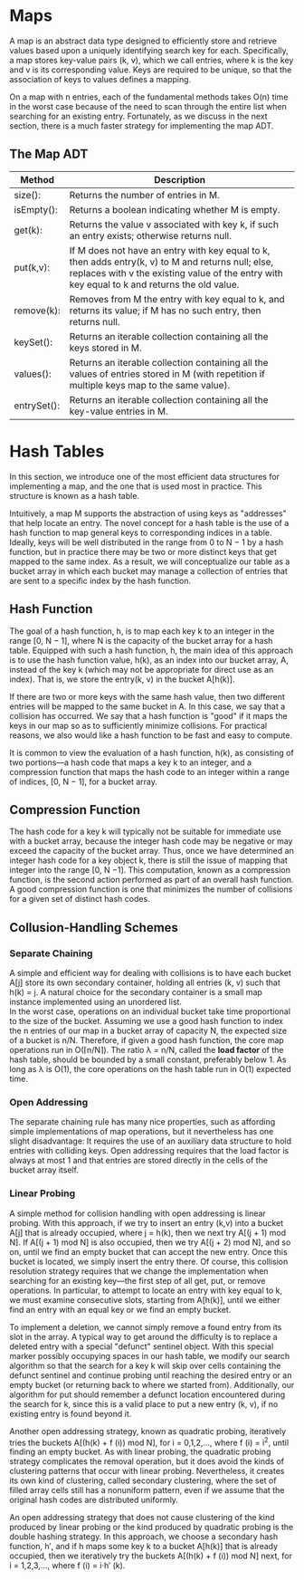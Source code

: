 
# Maps

A map is an abstract data type designed to efficiently store and retrieve values based upon a uniquely identifying search key for each. Specifically, a map stores key-value pairs (k, v), which we call entries, where k is the key and v is its corresponding value. Keys are required to be unique, so that the association of keys to values defines a mapping.  

On a map with n entries, each of the fundamental methods takes O(n) time in the worst case because of the need to scan through the entire list when searching for an existing entry. Fortunately, as we discuss in the next section, there is a much faster strategy for implementing the map ADT.  


## The Map ADT 


| Method      | Description                                                                                                                                                                                        |
|-------------|----------------------------------------------------------------------------------------------------------------------------------------------------------------------------------------------------|
| size():     | Returns the number of entries in M.                                                                                                                                                                |
| isEmpty():  | Returns a boolean indicating whether M is empty.                                                                                                                                                   |
| get(k):     | Returns the value v associated with key k, if such an entry exists; otherwise returns null.                                                                                                        |
| put(k,v):   | If M does not have an entry with key equal to k, then adds entry(k, v) to M and returns null; else, replaces with v the existing value of the entry with key equal to k and returns the old value. |
| remove(k):  | Removes from M the entry with key equal to k, and returns its value; if M has no such entry, then returns null.                                                                                    |
| keySet():   | Returns an iterable collection containing all the keys stored in M.                                                                                                                                |
| values():   | Returns an iterable collection containing all the values of entries stored in M (with repetition if multiple keys map to the same value).                                                          |
| entrySet(): | Returns an iterable collection containing all the key-value entries in M.                                                                                                                          |


# Hash Tables

In this section, we introduce one of the most efficient data structures for implementing a map, and the one that is used most in practice. This structure is known as a hash table.  

Intuitively, a map M supports the abstraction of using keys as "addresses" that help locate an entry. The novel concept for a hash table is the use of a hash function to map general keys to corresponding indices in a table. Ideally, keys will be well distributed in the range from 0 to N − 1 by a hash function, but in practice there may be two or more distinct keys that get mapped to the same index. As a result, we will conceptualize our table as a bucket array in which each bucket may manage a collection of entries that are sent to a specific index by the hash function.

## Hash Function

The goal of a hash function, h, is to map each key k to an integer in the range [0, N − 1], where N is the capacity of the bucket array for a hash table. Equipped with such a hash function, h, the main idea of this approach is to use the hash function value, h(k), as an index into our bucket array, A, instead of the key k (which may not be appropriate for direct use as an index). That is, we store the entry(k, v) in the bucket A[h(k)].  

If there are two or more keys with the same hash value, then two different entries will be mapped to the same bucket in A. In this case, we say that a collision has occurred. We say that a hash function is "good" if it maps the keys in our map so as to sufficiently minimize collisions. For practical reasons, we also would like a hash function to be fast and easy to compute.  

It is common to view the evaluation of a hash function, h(k), as consisting of two portions—a hash code that maps a key k to an integer, and a compression function that maps the hash code to an integer within a range of indices, [0, N − 1], for a bucket array.


## Compression Function

The hash code for a key k will typically not be suitable for immediate use with a bucket array, because the integer hash code may be negative or may exceed the capacity of the bucket array. Thus, once we have determined an integer hash code for a key object k, there is still the issue of mapping that integer into the range [0, N −1]. This computation, known as a compression function, is the second action performed as part of an overall hash function. A good compression function is one that minimizes the number of collisions for a given set of distinct hash codes. 

## Collusion-Handling Schemes
### Separate Chaining 
A simple and efficient way for dealing with collisions is to have each bucket A[j] store its own secondary container, holding all entries (k, v) such that h(k) = j. A natural choice for the secondary container is a small map instance implemented using an unordered list.  
In the worst case, operations on an individual bucket take time proportional to the size of the bucket. Assuming we use a good hash function to index the n entries of our map in a bucket array of capacity N, the expected size of a bucket is n/N. Therefore, if given a good hash function, the core map operations run in O(⌈n/N⌉). The ratio λ = n/N, called the __load factor__ of the hash table, should be bounded by a small constant, preferably below 1. As long as λ is O(1), the core operations on the hash table run in O(1) expected time. 

### Open Addressing
The separate chaining rule has many nice properties, such as affording simple implementations of map operations, but it nevertheless has one slight disadvantage: It requires the use of an auxiliary data structure to hold entries with colliding keys. Open addressing requires that the load factor is always at most 1 and that entries are stored directly in the cells of the bucket array itself. 

### Linear Probing

A simple method for collision handling with open addressing is linear probing. With this approach, if we try to insert an entry (k,v) into a bucket A[j] that is already occupied, where j = h(k), then we next try A[(j + 1) mod N]. If A[(j + 1) mod N] is also occupied, then we try A[(j + 2) mod N], and so on, until we find an empty bucket that can accept the new entry. Once this bucket is located, we simply insert the entry there. Of course, this collision resolution strategy requires that we change the implementation when searching for an existing key—the first step of all get, put, or remove operations. In particular, to attempt to locate an entry with key equal to k, we must examine consecutive slots, starting from A[h(k)], until we either find an entry with an equal key or we find an empty bucket.  

To implement a deletion, we cannot simply remove a found entry from its slot in the array. A typical way to get around the difficulty is to replace a deleted entry with a special "defunct" sentinel object. With this special marker possibly occupying spaces in our hash table, we modify our search algorithm so that the search for a key k will skip over cells containing the defunct sentinel and continue probing until reaching the desired entry or an empty bucket (or returning back to where we started from). Additionally, our algorithm for put should remember a defunct location encountered during the search for k, since this is a valid place to put a new entry (k, v), if no existing entry is found beyond it.  

Another open addressing strategy, known as quadratic probing, iteratively tries the buckets A[(h(k) + f (i)) mod N], for i = 0,1,2,..., where f (i) = i<sup>2</sup>, until finding an empty bucket. As with linear probing, the quadratic probing strategy complicates the removal operation, but it does avoid the kinds of clustering patterns that occur with linear probing. Nevertheless, it creates its own kind of clustering, called secondary clustering, where the set of filled array cells still has a nonuniform pattern, even if we assume that the original hash codes are distributed uniformly.  

An open addressing strategy that does not cause clustering of the kind produced by linear probing or the kind produced by quadratic probing is the double hashing strategy. In this approach, we choose a secondary hash function, h′, and if h maps some key k to a bucket A[h(k)] that is already occupied, then we iteratively try the buckets A[(h(k) + f (i)) mod N] next, for i = 1,2,3,..., where f (i) = i·h′ (k).














